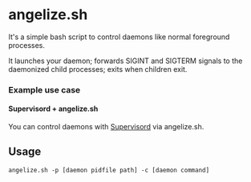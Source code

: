# angelize.sh
It's a simple bash script to control daemons like normal foreground processes.

It launches your daemon; forwards SIGINT and SIGTERM signals to the daemonized child processes; exits when children exit.

### Example use case
#### Supervisord + angelize.sh
You can control daemons with [Supervisord](http://supervisord.org) via angelize.sh.

## Usage

`angelize.sh -p [daemon pidfile path] -c [daemon command]`
